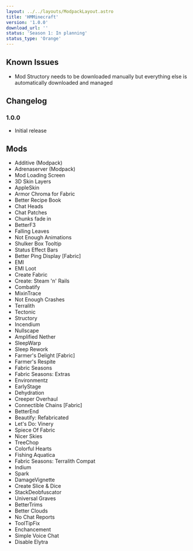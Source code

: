 ```yaml
---
layout: ../../layouts/ModpackLayout.astro
title: 'HMMinecraft'
version: '1.0.0'
download_url: ''
status: 'Season 1: In planning'
status_type: 'Orange'
---
```


## Known Issues

- Mod Structory needs to be downloaded manually but everything else is automatically downloaded and managed

## Changelog

### 1.0.0
- Initial release


## Mods
- Additive (Modpack)
- Adrenaserver (Modpack)
- Mod Loading Screen
- 3D Skin Layers
- AppleSkin
- Armor Chroma for Fabric
- Better Recipe Book
- Chat Heads
- Chat Patches
- Chunks fade in
- BetterF3
- Falling Leaves
- Not Enough Animations
- Shulker Box Tooltip
- Status Effect Bars
- Better Ping Display [Fabric]
- EMI
- EMI Loot
- Create Fabric
- Create: Steam 'n' Rails
- Combatify
- MixinTrace
- Not Enough Crashes
- Terralith
- Tectonic
- Structory
- Incendium
- Nullscape
- Amplified Nether
- SleepWarp
- Sleep Rework
- Farmer's Delight [Fabric]
- Farmer's Respite
- Fabric Seasons
- Fabric Seasons: Extras
- Environmentz
- EarlyStage
- Dehydration
- Creeper Overhaul
- Connectible Chains [Fabric]
- BetterEnd
- Beautify: Refabricated
- Let's Do: Vinery
- Spiece Of Fabric
- Nicer Skies
- TreeChop
- Colorful Hearts
- Fishing Aquatica
- Fabric Seasons: Terralith Compat
- Indium
- Spark
- DamageVignette
- Create Slice & Dice
- StackDeobfuscator
- Universal Graves
- BetterTrims
- Better Clouds
- No Chat Reports
- ToolTipFix
- Enchancement
- Simple Voice Chat
- Disable Elytra
